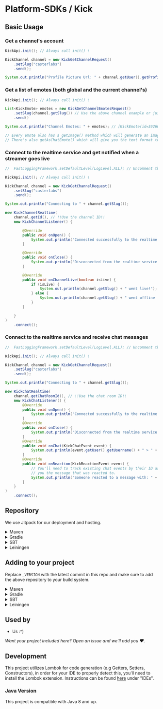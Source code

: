 # Platform-SDKs / Kick

## Basic Usage

### Get a channel's account

```java
KickApi.init(); // Always call init() !

KickChannel channel = new KickGetChannelRequest()
    .setSlug("casterlabs")
    .send();

System.out.println("Profile Picture Url: " + channel.getUser().getProfilePicture());
```

### Get a list of emotes (both global and the current channel's)

```java
KickApi.init(); // Always call init() !

List<KickEmote> emotes = new KickGetChannelEmotesRequest()
    .setSlug(channel.getSlug()) // Use the above channel example or just pass a string (e.g "casterlabs")
    .send()

System.out.println("Channel Emotes: " + emotes); // [KickEmote(id=39260, name=DanceDanceDance, subscribersOnly=false), ...]

// Every emote also has a getImage() method which will generate an image url for the emote. (e.g https://files.kick.com/emotes/39260/fullsize)
// There's also getAsChatEmote() which will give you the text format to put in chat.
```

### Connect to the realtime service and get notified when a streamer goes live

```java
//  FastLoggingFramework.setDefaultLevel(LogLevel.ALL); // Uncomment this line to debug any connection issues.

KickApi.init(); // Always call init() !

KickChannel channel = new KickGetChannelRequest()
    .setSlug("casterlabs")
    .send();

System.out.println("Connecting to " + channel.getSlug());

new KickChannelRealtime(
    channel.getId(), // !!Use the channel ID!!
    new KickChannelListener() {

        @Override
        public void onOpen() {
            System.out.println("Connected successfully to the realtime service.");
        }

        @Override
        public void onClose() {
            System.out.println("Disconnected from the realtime service.");
        }

        @Override
        public void onChannelLive(boolean isLive) {
            if (isLive) {
                System.out.println(channel.getSlug() + " went live!");
            } else {
                System.out.println(channel.getSlug() + " went offline :(");
            }
        }

    }
)
    .connect();
```

### Connect to the realtime service and receive chat messages

```java
//  FastLoggingFramework.setDefaultLevel(LogLevel.ALL); // Uncomment this line to debug any connection issues.

KickApi.init(); // Always call init() !

KickChannel channel = new KickGetChannelRequest()
    .setSlug("casterlabs")
    .send();

System.out.println("Connecting to " + channel.getSlug());

new KickChatRealtime(
    channel.getChatRoomId(), // !!Use the chat room ID!!
    new KickChatListener() {
        @Override
        public void onOpen() {
            System.out.println("Connected successfully to the realtime service.");
        }
        @Override
        public void onClose() {
            System.out.println("Disconnected from the realtime service.");
        }
        @Override
        public void onChat(KickChatEvent event) {
            System.out.println(event.getUser().getUsername() + " > " + event.getMessage().getMessage());
        }
        @Override
        public void onReaction(KickReactionEvent event) {
            // You'll need to track existing chat events by their ID as this will not give
            // you the message that was reacted to.
            System.out.println("Someone reacted to a message with: " + event.getReaction()); // ✅
        }
    }
)
    .connect();
```

## Repository

We use Jitpack for our deployment and hosting.

<details>
  <summary>Maven</summary>
  
  ```xml
    <repositories>
        <repository>
            <id>jitpack.io</id>
            <url>https://jitpack.io</url>
        </repository>
    </repositories>
  ```
</details>

<details>
  <summary>Gradle</summary>
  
  ```gradle
    allprojects {
		repositories {
			maven { url 'https://jitpack.io' }
		}
	}
  ```
</details>

<details>
  <summary>SBT</summary>
  
  ```
resolvers += "jitpack" at "https://jitpack.io"
  ```
</details>

<details>
  <summary>Leiningen</summary>
  
  ```
:repositories [["jitpack" "https://jitpack.io"]]
  ```
</details>

## Adding to your project

Replace `_VERSION` with the latest commit in this repo and make sure to add the above repository to your build system.

<details>
  <summary>Maven</summary>
  
  ```xml
    <dependency>
        <groupId>co.casterlabs.Platform-SDKs</groupId>
        <artifactId>Kick</artifactId>
        <version>_VERSION</version>
    </dependency>
  ```
</details>

<details>
  <summary>Gradle</summary>
  
  ```gradle
	dependencies {
        implementation 'co.casterlabs:Platform-SDKs.Kick:_VERSION'
	}
  ```
</details>

<details>
  <summary>SBT</summary>
  
  ```
libraryDependencies += "co.casterlabs.Platform-SDKs" % "Kick" % "_VERSION"
  ```
</details>

<details>
  <summary>Leiningen</summary>
  
  ```
:dependencies [[co.casterlabs.Platform-SDKs/Kick "_VERSION"]]	
  ```
</details>

## Used by

- Us :^)

_Want your project included here? Open an issue and we'll add you ❤._

## Development

This project utilizes Lombok for code generation (e.g Getters, Setters, Constructors), in order for your IDE to properly detect this, you'll need to install the Lombok extension. Instructions can be found [here](https://projectlombok.org/setup/) under "IDEs".

### Java Version

This project is compatible with Java 8 and up.
